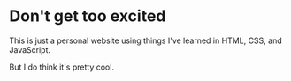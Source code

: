 # Don't get too excited
This is just a personal website using things I've learned in HTML, CSS, and JavaScript.

But I do think it's pretty cool.